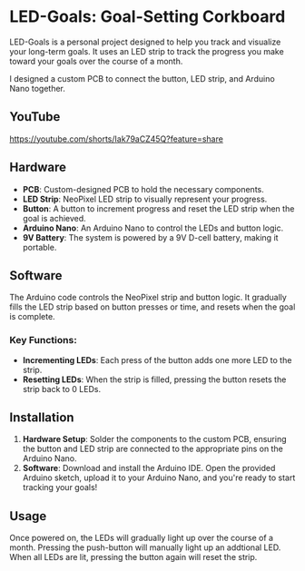 # LED-Goals: Goal-Setting Corkboard

LED-Goals is a personal project designed to help you track and visualize your long-term goals. It uses an LED strip to track the progress you make toward your goals over the course of a month.

I designed a custom PCB to connect the button, LED strip, and Arduino Nano together.

## YouTube
https://youtube.com/shorts/Iak79aCZ45Q?feature=share

## Hardware
- **PCB**: Custom-designed PCB to hold the necessary components.
- **LED Strip**: NeoPixel LED strip to visually represent your progress.
- **Button**: A button to increment progress and reset the LED strip when the goal is achieved.
- **Arduino Nano**: An Arduino Nano to control the LEDs and button logic.
- **9V Battery**: The system is powered by a 9V D-cell battery, making it portable.

## Software
The Arduino code controls the NeoPixel strip and button logic. It gradually fills the LED strip based on button presses or time, and resets when the goal is complete.

### Key Functions:
- **Incrementing LEDs**: Each press of the button adds one more LED to the strip.
- **Resetting LEDs**: When the strip is filled, pressing the button resets the strip back to 0 LEDs.

## Installation
1. **Hardware Setup**: Solder the components to the custom PCB, ensuring the button and LED strip are connected to the appropriate pins on the Arduino Nano.
2. **Software**: Download and install the Arduino IDE. Open the provided Arduino sketch, upload it to your Arduino Nano, and you're ready to start tracking your goals!

## Usage
Once powered on, the LEDs will gradually light up over the course of a month. Pressing the push-button will manually light up an addtional LED. When all LEDs are lit, pressing the button again will reset the strip.
